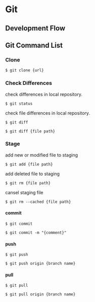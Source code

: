 # Git

## Development Flow

## Git Command List

### Clone
```
$ git clone {url}
```

### Check Differences
check differences in local repository.
```
$ git status
```

check file differences in local repository.

```
$ git diff
```
```
$ git diff {file path}
```

### Stage
add new or modified file to staging
```
$ git add {file path}
```
add deleted file to staging
```
$ git rm {file path}
```
cansel staging file
```
$ git rm --cached {file path}
```

#### commit
```
$ git commit
```
```
$ git commit -m "{comment}"
```

#### push

```
$ git push
```

```
$ git push origin {branch name}
```

#### pull

```
$ git pull
```

```
$ git pull origin {branch name}
```

